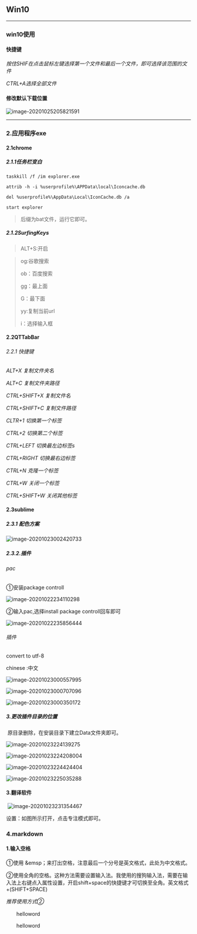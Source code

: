 ## Win10



------

### win10使用

#### 快捷键

*按住SHIF在点击鼠标左键选择第一个文件和最后一个文件，即可选择该范围的文件*

*CTRL+A选择全部文件*



#### 修改默认下载位置

![image-20201025205821591](img/image-20201025205821591.png)

------



### 2.应用程序exe

#### 2.1chrome

##### 2.1.1任务栏变白



```
taskkill /f /im explorer.exe

attrib -h -i %userprofile%\APPData\local\Iconcache.db

del %userprofile%\AppData\Local\IconCache.db /a

start explorer
```

> 后缀为bat文件，运行它即可。

##### 2.1.2SurfingKeys

> ALT+S:开启

> og:谷歌搜索
>
> ob：百度搜索 
>
> gg：最上面
>
> G：最下面
>
> yy:复制当前url
>
> i：选择输入框

#### 2.2QTTabBar

###### 2.2.1 快捷键

 *ALT+X	复制文件夹名*

 *ALT+C	复制文件夹路径*

 *CTRL+SHIFT+X	复制文件名*

 *CTRL+SHIFT+C	复制文件路径*



*CLTR+1	切换第一个标签*

*CTRL+2	切换第二个标签*

*CTRL+LEFT	切换最左边标签s*

*CTRL+RIGHT	切换最右边标签*



 *CTRL+N	克隆一个标签*

 *CTRL+W	关闭一个标签*

 *CTRL+SHIFT+W	关闭其他标签*

#### 2.3sublime

##### 2.3.1 配色方案

![image-20201023002420733](./img/image-20201023002420733.png)

##### 2.3.2.插件

###### pac

①安装package controll

![image-20201022234110298](E:\Users\matt\workspace\git\note\img\image-20201022234110298.png)

②输入pac,选择install package controll回车即可

![image-20201022235856444](./img/image-20201022235856444.png)

###### 插件

convert to utf-8

chinese :中文



![image-20201023000557995](./img/image-20201023000557995.png)



![image-20201023000707096](./img/image-20201023000707096.png)



![image-20201023000350172](./img/image-20201023000350172.png)



##### 3.更改插件目录的位置

​	原目录删除，在安装目录下建立Data文件夹即可。





![image-20201023224139275](img/image-20201023224139275.png)





![image-20201023224208004](img/image-20201023224208004.png)





![image-20201023224424404](img/image-20201023224424404.png)

![image-20201023225035288](img/image-20201023225035288.png)







#### 3.翻译软件

​	![image-20201023231354467](img/image-20201023231354467.png)



设置：如图所示打开，点击专注模式即可。





### 4.markdown

#### 1.输入空格

①使用 &emsp；来打出空格，注意最后一个分号是英文格式，此处为中文格式。

②使用全角的空格。这种方法需要设置输入法。我使用的搜狗输入法，需要在输入法上右键点入属性设置，开启shift+space的快捷键才可切换至全角。英文格式+(SHIFT+SPACE)

*推荐使用方式②*

　　helloword

&emsp;&emsp;helloword